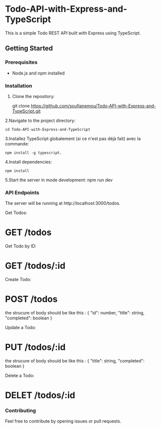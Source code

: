 # Todo-API-with-Express-and-TypeScript

This is a simple Todo REST API built with Express using TypeScript.

## Getting Started

### Prerequisites

- Node.js and npm installed

### Installation

1. Clone the repository:

   git clone https://github.com/soufianemou/Todo-API-with-Express-and-TypeScript.git

2.Navigate to the project directory:

    cd Todo-API-with-Express-and-TypeScript

3.Installez TypeScript globalement (si ce n'est pas déjà fait) avec la commande:

    npm install -g typescript.

4.Install dependencies:

    npm install

5.Start the server in mode development:
npm run dev

### API Endpoints

The server will be running at http://localhost:3000/todos.

Get Todos:

# GET /todos

Get Todo by ID:

# GET /todos/:id

Create Todo:

# POST /todos
the strucure  of body should be like this :
{
  "id": number,
  "title": string,
  "completed": boolean
}

Update a Todo:
# PUT /todos/:id
the strucure  of body should be like this :
{
  "title": string,
  "completed": boolean
}

Delete a Todo:
# DELET /todos/:id


### Contributing
Feel free to contribute by opening issues or pull requests. 